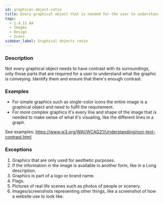 ```yaml
---
id: graphical-object-ratio
title: Every graphical object that is needed for the user to understand the content must have a contrast ratio of at least 3:1 against adjacent color(s)
tags:
  - 1.4.11 AA
  - Images
  - Design
  - Icons
sidebar_label: Graphical objects ratio
---
```


### Description

Not every graphical object needs to have contrast with its surroundings, only those parts that are required for a user to understand what the graphic is conveying. Identify them and ensure that there's enough contrast.

### Examples

- For simple graphics such as single-color icons the entire image is a graphical object and need to fulfil the requirement. 
- For more complex graphics it's every line and shape of the image that is needed to make sense of what it's visualing, like the different lines in a graph.

See examples: https://www.w3.org/WAI/WCAG21/Understanding/non-text-contrast.html

### Exceptions

1. Graphics that are only used for aesthetic purposes.
2. If the information in the image is available in another form, like in a Long description.
3. Graphics is part of a logo or brand name.
4. Flags.
5. Pictures of real life scenes such as photos of people or scenery.
6. Images/screenshots representing other things, like a screenshot of how a website use to look like.
